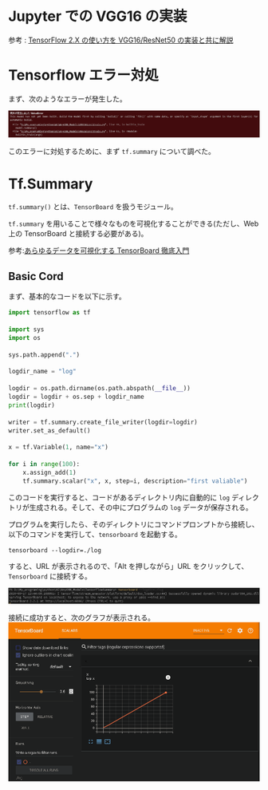 # Jupyter での VGG16 の実装

参考 : [TensorFlow 2.X の使い方を VGG16/ResNet50 の実装と共に解説](https://qiita.com/anieca/items/9dfe3ef46e7b655bf3ee)

# Tensorflow エラー対処

まず、次のようなエラーが発生した。

![tf_err_1](画像/0916/tf_err_1.png)

このエラーに対処するために、まず `tf.summary` について調べた。

# Tf.Summary

`tf.summary()` とは、`TensorBoard` を扱うモジュール。

`tf.summary` を用いることで様々なものを可視化することができる(ただし、Web 上の TensorBoard と接続する必要がある)。

参考:[あらゆるデータを可視化する TensorBoard 徹底入門](https://deepage.net/tensorflow/2017/04/25/tensorboard.html)

## Basic Cord

まず、基本的なコードを以下に示す。

```python
import tensorflow as tf

import sys
import os

sys.path.append(".")

logdir_name = "log"

logdir = os.path.dirname(os.path.abspath(__file__))
logdir = logdir + os.sep + logdir_name
print(logdir)

writer = tf.summary.create_file_writer(logdir=logdir)
writer.set_as_default()

x = tf.Variable(1, name="x")

for i in range(100):
    x.assign_add(1)
    tf.summary.scalar("x", x, step=i, description="first valiable")
```

このコードを実行すると、コードがあるディレクトリ内に自動的に `log` ディレクトリが生成される。そして、その中にプログラムの `log` データが保存される。

プログラムを実行したら、そのディレクトリにコマンドプロンプトから接続し、以下のコマンドを実行して、`tensorboard` を起動する。

```コマンドプロンプト
tensorboard --logdir=./log
```

すると、URL が表示されるので、「Alt を押しながら」URL をクリックして、`Tensorboard` に接続する。

![tensorboard_1](画像/0916/tensorboard_1.png)

接続に成功すると、次のグラフが表示される。
![tensorboard_2](画像/0916/tensorboard_2.png)
